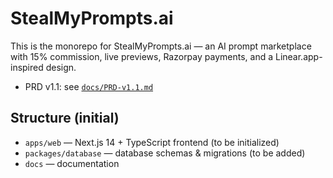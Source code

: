 # StealMyPrompts.ai

This is the monorepo for StealMyPrompts.ai — an AI prompt marketplace with 15% commission, live previews, Razorpay payments, and a Linear.app-inspired design.

- PRD v1.1: see [`docs/PRD-v1.1.md`](docs/PRD-v1.1.md)

## Structure (initial)

- `apps/web` — Next.js 14 + TypeScript frontend (to be initialized)
- `packages/database` — database schemas & migrations (to be added)
- `docs` — documentation
